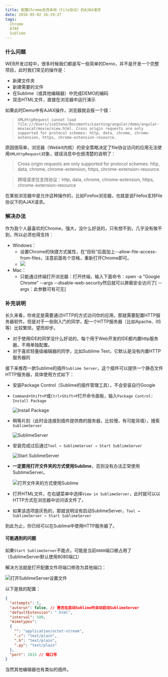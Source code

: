 ```yaml
---
title: 配置Chrome支持本地（file协议）的AJAX请求
date: 2016-05-02 16:19:27
tags:
  Chrome
  AJAX
  Sublime
---
```

### 什么问题

WEB开发过程中，很多时候我们都是写一些简单的Demo，并不是开发一个完整项目，此时我们常见的操作是：

- 新建文件夹
- 新建需要的文件
- 在Sublime（或其他编辑器）中完成DEMO的编码
- 双击HTML文件，直接在浏览器中运行演示

如果此时Demo中有AJAX操作，浏览器就会报一个错：

> `XMLHttpRequest cannot load file:///Users/iceStone/Documents/Learning/angular/demo/angular-moviecat/movie/view.html. Cross origin requests are only supported for protocol schemes: http, data, chrome, chrome-extension, https, chrome-extension-resource.`

原因很简单，浏览器（Webkit内核）的安全策略决定了file协议访问的应用无法使用`XMLHttpRequest`对象，错误消息中也很清楚的说明了：

> Cross origin requests are only supported for protocol schemes: http, data, chrome, chrome-extension, https, chrome-extension-resource.

> 跨域请求仅支持协议：http, data, chrome, chrome-extension, https, chrome-extension-resource

在某些浏览器中是允许这种操作的，比如Firefox浏览器，也就是说Filefox支持file协议下的AJAX请求。

### 解决办法

作为我个人最喜欢的Chrome，强大，没什么好说的，只有想不到，几乎没有做不到，所以必须也得支持：

- Windows：
  + 设置Chrome的快捷方式属性，在“目标”后面加上--allow-file-access-from-files，注意前面有个空格，重新打开Chrome即可。
  + ![](http://files.wedn.net/2016/01/chrome-link-setting-1453637228774.jpg)
- Mac：
  + 只能通过终端打开浏览器：打开终端，输入下面命令：open -a "Google Chrome" --args --disable-web-security然后就可以屏蔽安全访问了[ --args：此参数可有可无]

### 补充说明

长久来看，你肯定是需要通过HTTP的方式访问你的应用，那就需要配置HTTP服务器软件。但是对于一些刚入门的同学，配一个HTTP服务器（比如Apache、IIS等）比较繁琐，望而却步。

- 对于使用IDE的同学没什么好说的，每个用于Web开发的IDE都内置http服务器，不用单独配置。
- 对于喜欢轻量级编辑器的同学，比如Sublime Text，它默认是没有内置HTTP服务器的

接下来推荐一款Sublime的插件`Sublime Server`，这个插件可以提供一个静态文件HTTP服务器，具体使用方式如下：

- 安装Package Control（Sublime的插件管理工具），不会安装自行Google
- `Command+Shift+P`或`Ctrl+Shift+P`打开命令面板，输入`Package Control: Install Package`

  ![Install Package](http://files.wedn.net/2016/01/install-step-01-1453630478271.png)

- 稍等片刻（此时会连接到插件提供商的服务器，比较慢，有可能背墙），搜索`SublimeServer`

  ![SublimeServer](http://files.wedn.net/2016/01/install-step-02-1453630571261.png)

- 安装完成过后通过`Tool → SublimeServer → Start SublimeServer`

  ![Start SublimeServer](http://files.wedn.net/2016/01/usage-step-01-1453630756940.png)

- **一定要用打开文件夹的方式使用Sublime**，否则没有办法正常使用SublimeServer。

  ![打开文件夹的方式使用Sublime](http://files.wedn.net/2016/01/open-folder-in-sublime-1453630966189.png)

- 打开HTML文件，在右键菜单中选择`View in SublimeServer`，此时就可以以HTTP方式在浏览器中访问该文件了，
- 如果该选项是灰色的，那就说明没有启动SublimeServer，`Tool → SublimeServer → Start SublimeServer`

到此为止，你已经可以在Sublime中使用HTTP服务器了。

#### 可能遇到的问题

如果`Start SublimeServer`不能点，可能是当前`8080`端口被占用了（SublimeServer默认使用8080端口）

解决方法就是打开配置文件将端口修改为其他端口：

  ![打开SublimeServer设置文件](http://files.wedn.net/2016/01/sublime-server-settings-1453631342548.png)

以下是我的配置：
```json
{
  "attempts": 5,
  "autorun": false, // 是否在启动Sublime时自动启动SublimeServer
  "defaultExtension": ".html",
  "interval": 500,
  "mimetypes":
  {
    "": "application/octet-stream",
    ".c": "text/plain",
    ".h": "text/plain",
    ".py": "text/plain"
  },
  "port": 2016 // 端口号
}
```

当然其他编辑器也有类似的插件。
